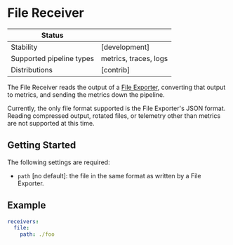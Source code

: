 # File Receiver

| Status                   |                       |
|--------------------------|-----------------------|
| Stability                | [development]         |
| Supported pipeline types | metrics, traces, logs |
| Distributions            | [contrib]             |

The File Receiver reads the output of a
[File Exporter](https://github.com/open-telemetry/opentelemetry-collector-contrib/tree/main/exporter/fileexporter),
converting that output to metrics, and sending the metrics down the pipeline.

Currently, the only file format supported is the File Exporter's JSON format. Reading compressed output, rotated files,
or telemetry other than metrics are not supported at this time.

## Getting Started

The following settings are required:

- `path` [no default]: the file in the same format as written by a File Exporter.

## Example

```yaml
receivers:
  file:
    path: ./foo
```
